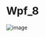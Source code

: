 # Wpf_8

![image](https://github.com/VasyaTarn/Wpf_8/assets/126779570/66fe8c5f-0920-43e4-bd99-899aec61c9c5)
